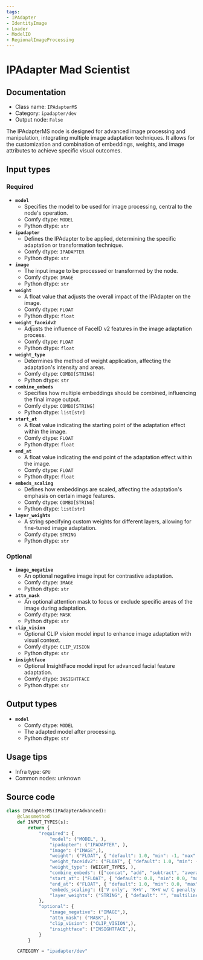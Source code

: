 ```yaml
---
tags:
- IPAdapter
- IdentityImage
- Loader
- ModelIO
- RegionalImageProcessing
---
```


# IPAdapter Mad Scientist
## Documentation
- Class name: `IPAdapterMS`
- Category: `ipadapter/dev`
- Output node: `False`

The IPAdapterMS node is designed for advanced image processing and manipulation, integrating multiple image adaptation techniques. It allows for the customization and combination of embeddings, weights, and image attributes to achieve specific visual outcomes.
## Input types
### Required
- **`model`**
    - Specifies the model to be used for image processing, central to the node's operation.
    - Comfy dtype: `MODEL`
    - Python dtype: `str`
- **`ipadapter`**
    - Defines the IPAdapter to be applied, determining the specific adaptation or transformation technique.
    - Comfy dtype: `IPADAPTER`
    - Python dtype: `str`
- **`image`**
    - The input image to be processed or transformed by the node.
    - Comfy dtype: `IMAGE`
    - Python dtype: `str`
- **`weight`**
    - A float value that adjusts the overall impact of the IPAdapter on the image.
    - Comfy dtype: `FLOAT`
    - Python dtype: `float`
- **`weight_faceidv2`**
    - Adjusts the influence of FaceID v2 features in the image adaptation process.
    - Comfy dtype: `FLOAT`
    - Python dtype: `float`
- **`weight_type`**
    - Determines the method of weight application, affecting the adaptation's intensity and areas.
    - Comfy dtype: `COMBO[STRING]`
    - Python dtype: `str`
- **`combine_embeds`**
    - Specifies how multiple embeddings should be combined, influencing the final image output.
    - Comfy dtype: `COMBO[STRING]`
    - Python dtype: `list[str]`
- **`start_at`**
    - A float value indicating the starting point of the adaptation effect within the image.
    - Comfy dtype: `FLOAT`
    - Python dtype: `float`
- **`end_at`**
    - A float value indicating the end point of the adaptation effect within the image.
    - Comfy dtype: `FLOAT`
    - Python dtype: `float`
- **`embeds_scaling`**
    - Defines how embeddings are scaled, affecting the adaptation's emphasis on certain image features.
    - Comfy dtype: `COMBO[STRING]`
    - Python dtype: `list[str]`
- **`layer_weights`**
    - A string specifying custom weights for different layers, allowing for fine-tuned image adaptation.
    - Comfy dtype: `STRING`
    - Python dtype: `str`
### Optional
- **`image_negative`**
    - An optional negative image input for contrastive adaptation.
    - Comfy dtype: `IMAGE`
    - Python dtype: `str`
- **`attn_mask`**
    - An optional attention mask to focus or exclude specific areas of the image during adaptation.
    - Comfy dtype: `MASK`
    - Python dtype: `str`
- **`clip_vision`**
    - Optional CLIP vision model input to enhance image adaptation with visual context.
    - Comfy dtype: `CLIP_VISION`
    - Python dtype: `str`
- **`insightface`**
    - Optional InsightFace model input for advanced facial feature adaptation.
    - Comfy dtype: `INSIGHTFACE`
    - Python dtype: `str`
## Output types
- **`model`**
    - Comfy dtype: `MODEL`
    - The adapted model after processing.
    - Python dtype: `str`
## Usage tips
- Infra type: `GPU`
- Common nodes: unknown


## Source code
```python
class IPAdapterMS(IPAdapterAdvanced):
    @classmethod
    def INPUT_TYPES(s):
        return {
            "required": {
                "model": ("MODEL", ),
                "ipadapter": ("IPADAPTER", ),
                "image": ("IMAGE",),
                "weight": ("FLOAT", { "default": 1.0, "min": -1, "max": 5, "step": 0.05 }),
                "weight_faceidv2": ("FLOAT", { "default": 1.0, "min": -1, "max": 5.0, "step": 0.05 }),
                "weight_type": (WEIGHT_TYPES, ),
                "combine_embeds": (["concat", "add", "subtract", "average", "norm average"],),
                "start_at": ("FLOAT", { "default": 0.0, "min": 0.0, "max": 1.0, "step": 0.001 }),
                "end_at": ("FLOAT", { "default": 1.0, "min": 0.0, "max": 1.0, "step": 0.001 }),
                "embeds_scaling": (['V only', 'K+V', 'K+V w/ C penalty', 'K+mean(V) w/ C penalty'], ),
                "layer_weights": ("STRING", { "default": "", "multiline": True }),
            },
            "optional": {
                "image_negative": ("IMAGE",),
                "attn_mask": ("MASK",),
                "clip_vision": ("CLIP_VISION",),
                "insightface": ("INSIGHTFACE",),
            }
        }

    CATEGORY = "ipadapter/dev"

```
